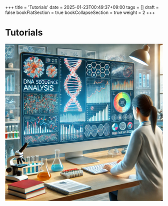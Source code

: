 +++
title = 'Tutorials'
date = 2025-01-23T00:49:37+09:00
tags = []
draft = false
bookFlatSection = true
bookCollapseSection = true
weight = 2
+++

# Tutorials
![Bioinformatics Tutorial](bioinfo_tutorial.webp)
